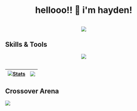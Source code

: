 <h1 align="center">hellooo!! 👋 i'm hayden!</h1>
<p align="center">
  <br>
  <img src="https://lanyard.cnrad.dev/api/478383244186746880">
</p>

## Skills & Tools
<p align="center">
    <img src="https://skillicons.dev/icons?i=discord,bots,github,js,lua,ps,&theme=dark">
    <br>
    <br>
</p>

| <a href="https://github.com/anuraghazra/github-readme-stats"><img align="center" src="https://readme-stats-git-main-envisiondev.vercel.app/api?username=envisiondev&show_icons=true&include_all_commits=true&theme=buefy&hide_border=true" alt="Stats" /></a> | <a href="https://github.com/anuraghazra/github-readme-stats"><img align="center" src="https://readme-stats-git-main-envisiondev.vercel.app/api/top-langs/?username=envisiondev&layout=compact&theme=buefy&hide_border=true" /></a> |
| ------------- | ------------- |

## Crossover Arena
<div>
  <a href="https://discord.gg/crossoverarena">
     <img src="https://discord.com/api/guilds/1069170861661225020/widget.png?style=banner3">
  </a>
</div>
